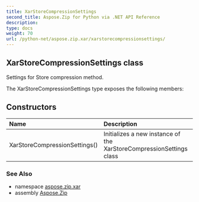 ```yaml
---
title: XarStoreCompressionSettings
second_title: Aspose.Zip for Python via .NET API Reference
description: 
type: docs
weight: 70
url: /python-net/aspose.zip.xar/xarstorecompressionsettings/
---
```


## XarStoreCompressionSettings class

Settings for Store compression method.

The XarStoreCompressionSettings type exposes the following members:
## Constructors
| Name | Description |
| :- | :- |
|XarStoreCompressionSettings()|Initializes a new instance of the XarStoreCompressionSettings class|

### See Also

* namespace [aspose.zip.xar](/zip/python-net/aspose.zip.xar/)
* assembly [Aspose.Zip](/zip/python-net/)

